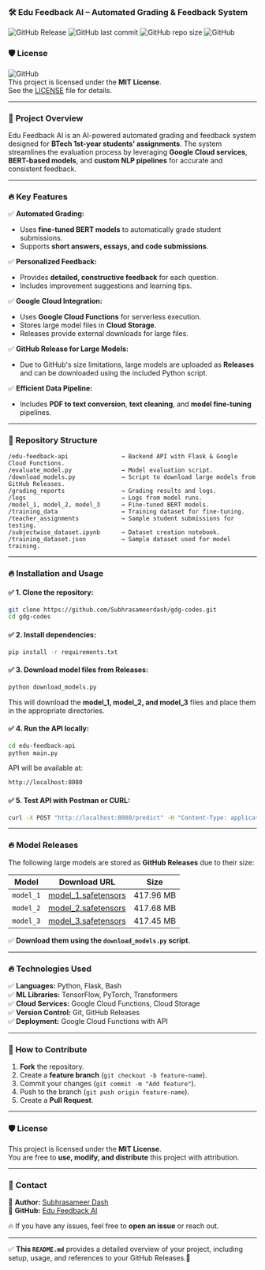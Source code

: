 
### 🛠️ **Edu Feedback AI – Automated Grading & Feedback System**

![GitHub Release](https://img.shields.io/github/release/Subhrasameerdash/gdg-codes.svg)		![GitHub last commit](https://img.shields.io/github/last-commit/Subhrasameerdash/gdg-codes)		![GitHub repo size](https://img.shields.io/github/repo-size/Subhrasameerdash/gdg-codes) 		![GitHub](https://img.shields.io/github/license/Subhrasameerdash/gdg-codes)  



### 🛡️ **License**

![GitHub](https://img.shields.io/github/license/Subhrasameerdash/gdg-codes)  
This project is licensed under the **MIT License**.  
See the [LICENSE](./LICENSE) file for details.

---

### 🚀 **Project Overview**

Edu Feedback AI is an AI-powered automated grading and feedback system designed for **BTech 1st-year students' assignments**. The system streamlines the evaluation process by leveraging **Google Cloud services**, **BERT-based models**, and **custom NLP pipelines** for accurate and consistent feedback.

---

### 🔥 **Key Features**

✅ **Automated Grading:**  
- Uses **fine-tuned BERT models** to automatically grade student submissions.  
- Supports **short answers, essays, and code submissions**.  

✅ **Personalized Feedback:**  
- Provides **detailed, constructive feedback** for each question.  
- Includes improvement suggestions and learning tips.  

✅ **Google Cloud Integration:**  
- Uses **Google Cloud Functions** for serverless execution.  
- Stores large model files in **Cloud Storage**.  
- Releases provide external downloads for large files.

✅ **GitHub Release for Large Models:**  
- Due to GitHub's size limitations, large models are uploaded as **Releases** and can be downloaded using the included Python script.  

✅ **Efficient Data Pipeline:**  
- Includes **PDF to text conversion**, **text cleaning**, and **model fine-tuning** pipelines.  

---

### 📁 **Repository Structure**

```
/edu-feedback-api               → Backend API with Flask & Google Cloud Functions.  
/evaluate_model.py              → Model evaluation script.  
/download_models.py             → Script to download large models from GitHub Releases.  
/grading_reports                → Grading results and logs.  
/logs                           → Logs from model runs.  
/model_1, model_2, model_3      → Fine-tuned BERT models.  
/training_data                  → Training dataset for fine-tuning.  
/teacher_assignments            → Sample student submissions for testing.  
/subjectwise_dataset.ipynb      → Dataset creation notebook.  
/training_dataset.json          → Sample dataset used for model training.  
```

---

### 🔥 **Installation and Usage**

#### ✅ 1. Clone the repository:
```bash
git clone https://github.com/Subhrasameerdash/gdg-codes.git
cd gdg-codes
```

#### ✅ 2. Install dependencies:
```bash
pip install -r requirements.txt
```

#### ✅ 3. Download model files from Releases:
```bash
python download_models.py
```
This will download the **model_1, model_2, and model_3** files and place them in the appropriate directories.

#### ✅ 4. Run the API locally:
```bash
cd edu-feedback-api
python main.py
```
API will be available at:  
```bash
http://localhost:8080
```

#### ✅ 5. Test API with Postman or CURL:
```bash
curl -X POST "http://localhost:8080/predict" -H "Content-Type: application/json" -d @test_payload.json
```

---

### 🔥 **Model Releases**

The following large models are stored as **GitHub Releases** due to their size:  

| Model            | Download URL                                    | Size     |
|-----------------|-------------------------------------------------|----------|
| `model_1`       | [model_1.safetensors](https://github.com/Subhrasameerdash/gdg-codes/releases/download/v1.0/model_1.safetensors) | 417.96 MB |
| `model_2`       | [model_2.safetensors](https://github.com/Subhrasameerdash/gdg-codes/releases/download/v1.0/model_2.safetensors) | 417.68 MB |
| `model_3`       | [model_3.safetensors](https://github.com/Subhrasameerdash/gdg-codes/releases/download/v1.0/model_3.safetensors) | 417.45 MB |

✅ **Download them using the `download_models.py` script.**

---

### 🔥 **Technologies Used**

✅ **Languages:** Python, Flask, Bash  
✅ **ML Libraries:** TensorFlow, PyTorch, Transformers  
✅ **Cloud Services:** Google Cloud Functions, Cloud Storage  
✅ **Version Control:** Git, GitHub Releases  
✅ **Deployment:** Google Cloud Functions with API  

---

### 🚀 **How to Contribute**

1. **Fork** the repository.  
2. Create a **feature branch** (`git checkout -b feature-name`).  
3. Commit your changes (`git commit -m "Add feature"`).  
4. Push to the branch (`git push origin feature-name`).  
5. Create a **Pull Request**.  

---

### 🛡️ **License**

This project is licensed under the **MIT License**.  
You are free to **use, modify, and distribute** this project with attribution.

---

### 💬 **Contact**

📧 **Author:** [Subhrasameer Dash](https://github.com/Subhrasameerdash)  
💬 **GitHub:** [Edu Feedback AI](https://github.com/Subhrasameerdash/gdg-codes)  

🔥 If you have any issues, feel free to **open an issue** or reach out.

---

✅ **This `README.md`** provides a detailed overview of your project, including setup, usage, and references to your GitHub Releases.🚀